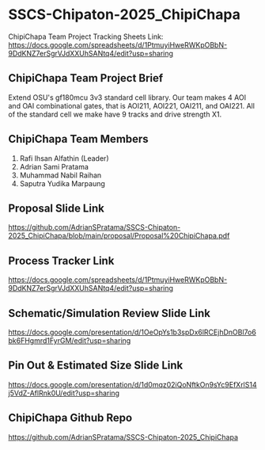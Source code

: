 # SSCS-Chipaton-2025_ChipiChapa
ChipiChapa Team Project Tracking Sheets Link: https://docs.google.com/spreadsheets/d/1PtmuyiHweRWKpOBbN-9DdKNZ7erSgrVJdXXUhSANtq4/edit?usp=sharing

## **ChipiChapa Team Project Brief**
Extend OSU's gf180mcu 3v3 standard cell library. Our team makes 4 AOI and OAI combinational gates, that is AOI211, AOI221, OAI211, and OAI221. All of the standard cell we make have 9 tracks and drive strength X1.

## **ChipiChapa Team Members**
1. Rafi Ihsan Alfathin (Leader)
2. Adrian Sami Pratama
3. Muhammad Nabil Raihan
4. Saputra Yudika Marpaung

## **Proposal Slide Link**
https://github.com/AdrianSPratama/SSCS-Chipaton-2025_ChipiChapa/blob/main/proposal/Proposal%20ChipiChapa.pdf

## **Process Tracker Link**
https://docs.google.com/spreadsheets/d/1PtmuyiHweRWKpOBbN-9DdKNZ7erSgrVJdXXUhSANtq4/edit?usp=sharing

## **Schematic/Simulation Review Slide Link**
https://docs.google.com/presentation/d/1OeOpYs1b3spDx6lRCEjhDnOBl7o6bk6FHgmrd1FyrGM/edit?usp=sharing

## **Pin Out & Estimated Size Slide Link**
https://docs.google.com/presentation/d/1d0mqz02iQoNftkOn9sYc9EfXrlS14j5VdZ-AflRnk0U/edit?usp=sharing

## **ChipiChapa Github Repo**
https://github.com/AdrianSPratama/SSCS-Chipaton-2025_ChipiChapa
